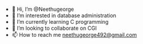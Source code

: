 - 👋 Hi, I’m @Neethugeorge
- 👀 I’m interested in database administration
- 🌱 I’m currently learning C programming
- 💞️ I’m looking to collaborate on CGI
- 📫 How to reach me neethugeorge492@gmail.com

<!---
Neethugeorg/Neethugeorg is a ✨ special ✨ repository because its `README.md` (this file) appears on your GitHub profile.
You can click the Preview link to take a look at your changes.
--->
